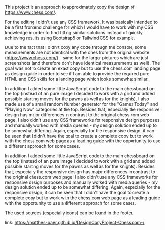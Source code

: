 This project is an approach to approximately copy the design of https://www.chess.com/.

For the editing I didn't use any CSS framework. It was basically intended to be a first frontend challenge for which I would have to work with my CSS knowledge in order to find fitting similar solutions instead of quickly achieving results using Bootstrap5 or Tailwind CSS for example.

Due to the fact that I didn't copy any code through the console, some measurements are not identical with the ones from the original website (https://www.chess.com/) - same for the larger pictures which are just screenshots (and therefore don't have identical measurements as well). 
The goal was not to create an exact copy but to use the chess.com landing page as design guide in order to see if I am able to provide the required pure HTML and CSS skills for a landing page which looks somewhat similar.


In addition I added some little JavaScript code to the main chessboard on the top (instead of an pure image I decided to work with a grid and added possible starting moves for the pawns as well as for the knights). I also made use of a small random Number generator for the "Games Today" and "Playing Now" categories at the top. Besides that, especially the responsive design has major differences in contrast to the original chess.com web page. 
I also didn't use any CSS frameworks for responsive design purposes and manually worked with media queries - my design solution ended up to be somewhat differing. Again, especially for the responsive design, it can be seen that I didn't have the goal to create a complete copy but to work with the chess.com web page as a leading guide with the opportunity to use a different approach for some cases. 

In addition I added some little JavaScript code to the main chessboard on the top (instead of an pure image I decided to work with a grid and added possible starting moves for the pawns as well as for the knights). Besides that, especially the responsive design has major differences in contrast to the original chess.com web page. 
I also didn't use any CSS frameworks for responsive design purposes and manually worked with media queries - my design solution ended up to be somewhat differing. Again, especially for the responsive design, it can be seen that I didn't have the goal to create a complete copy but to work with the chess.com web page as a leading guide with the opportunity to use a different approach for some cases.


The used sources (especially icons) can be found in the footer.

link: https://matthes-baer.github.io/DesignCopyProject-Chess.com-/
